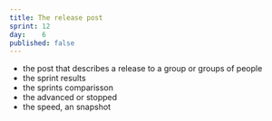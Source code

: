 ```yaml
---
title: The release post
sprint: 12
day:	6
published: false
---
```


- the post that describes a release to a group or groups of people
- the sprint results
- the sprints comparisson
- the advanced or stopped
- the speed, an snapshot
